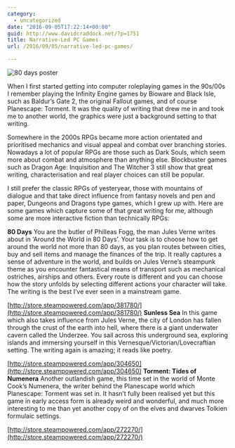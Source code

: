 ```yaml
---
category:
  - uncategorized
date: "2016-09-05T17:22:14+00:00"
guid: http://www.davidcraddock.net/?p=1751
title: Narrative-Led PC Games
url: /2016/09/05/narrative-led-pc-games/

---
```

![80 days poster](http://www.inklestudios.com/press/80days/img/80-days-poster-promo.jpg)

When I first started getting into computer roleplaying games in the 90s/00s I remember playing the Infinity Engine games by Bioware and Black Isle, such as Baldur’s Gate 2, the original Fallout games, and of course Planescape: Torment. It was the quality of writing that drew me in and took me to another world, the graphics were just a background setting to that writing.

Somewhere in the 2000s RPGs became more action orientated and prioritised mechanics and visual appeal and combat over branching stories. Nowadays a lot of popular RPGs are those such as Dark Souls, which seem more about combat and atmosphere than anything else. Blockbuster games such as Dragon Age: Inquisition and The Witcher 3 still show that great writing, characterisation and real player choices can still be popular.

I still prefer the classic RPGs of yesteryear, those with mountains of dialogue and that take direct influence from fantasy novels and pen and paper, Dungeons and Dragons type games, which I grew up with. Here are some games which capture some of that great writing for me, although some are more interactive fiction than technically RPGs:

**80 Days**
You are the butler of Philleas Fogg, the man Jules Verne writes about in ‘Around the World in 80 Days’. Your task is to choose how to get around the world not more than 80 days, as you plan routes between cities, buy and sell items and manage the finances of the trip. It really captures a sense of adventure in the world, and builds on Jules Verne’s steampunk theme as you encounter fantastical means of transport such as mechanical ostriches, airships and others. Every route is different and you can choose how the story unfolds by selecting different actions your character will take. The writing is the best I’ve ever seen in a mainstream game.

[http://store.steampowered.com/app/381780/](http://store.steampowered.com/app/381780/) **Sunless Sea**
In this game which also takes influence from Jules Verne, the city of London has fallen through the crust of the earth into hell, where there is a giant underwater cavern called the Underzee. You sail across this underground sea, exploring islands and immersing yourself in this Vernesque/Victorian/Lovecraftian setting. The writing again is amazing; it reads like poetry.

[http://store.steampowered.com/app/304650](http://store.steampowered.com/app/304650) **Torment: Tides of Numenera**
Another outlandish game, this time set in the world of Monte Cook’s Numenera, the writer behind the Planescape world which Planescape: Torment was set in. It hasn’t fully been realised yet but this game in early access form is already weird and wonderful, and much more interesting to me than yet another copy of on the elves and dwarves Tolkien formulaic settings.

[http://store.steampowered.com/app/272270/](http://store.steampowered.com/app/272270/)
